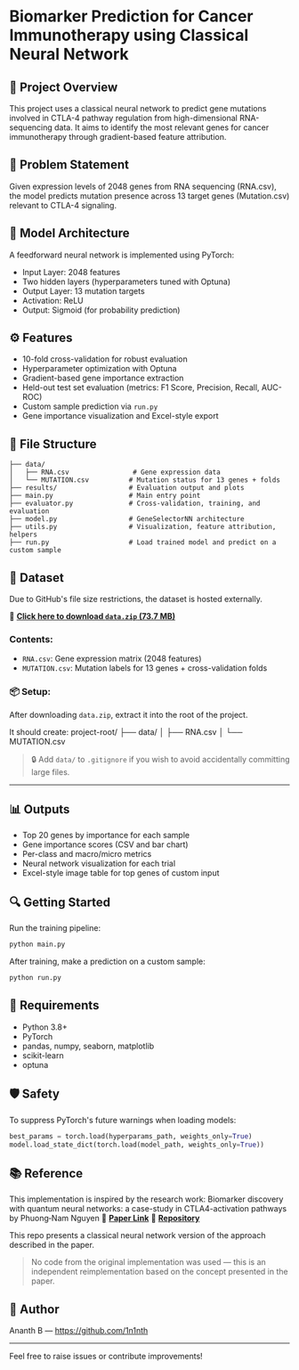 # Biomarker Prediction for Cancer Immunotherapy using Classical Neural Network

## 🔬 Project Overview
This project uses a classical neural network to predict gene mutations involved in CTLA-4 pathway regulation from high-dimensional RNA-sequencing data. It aims to identify the most relevant genes for cancer immunotherapy through gradient-based feature attribution.

## 🧬 Problem Statement
Given expression levels of 2048 genes from RNA sequencing (RNA.csv), the model predicts mutation presence across 13 target genes (Mutation.csv) relevant to CTLA-4 signaling.

## 🧠 Model Architecture
A feedforward neural network is implemented using PyTorch:
- Input Layer: 2048 features
- Two hidden layers (hyperparameters tuned with Optuna)
- Output Layer: 13 mutation targets
- Activation: ReLU
- Output: Sigmoid (for probability prediction)

## ⚙️ Features
- 10-fold cross-validation for robust evaluation
- Hyperparameter optimization with Optuna
- Gradient-based gene importance extraction
- Held-out test set evaluation (metrics: F1 Score, Precision, Recall, AUC-ROC)
- Custom sample prediction via `run.py`
- Gene importance visualization and Excel-style export

## 📁 File Structure
```
├── data/
│   ├── RNA.csv                # Gene expression data
│   └── MUTATION.csv          # Mutation status for 13 genes + folds
├── results/                  # Evaluation output and plots
├── main.py                   # Main entry point
├── evaluator.py              # Cross-validation, training, and evaluation
├── model.py                  # GeneSelectorNN architecture
├── utils.py                  # Visualization, feature attribution, helpers
├── run.py                    # Load trained model and predict on a custom sample
```
## 📂 Dataset

Due to GitHub's file size restrictions, the dataset is hosted externally.

🔗 **[Click here to download `data.zip` (73.7 MB)](https://drive.google.com/uc?id=1h5qnC2BKpLfNmezEiG_nhr6ckvtmOlgO&export=download)**

### Contents:
- `RNA.csv`: Gene expression matrix (2048 features)
- `MUTATION.csv`: Mutation labels for 13 genes + cross-validation folds

### 📦 Setup:
After downloading `data.zip`, extract it into the root of the project.

It should create:
project-root/
├── data/
│   ├── RNA.csv
│   └── MUTATION.csv

> 🔒 Add `data/` to `.gitignore` if you wish to avoid accidentally committing large files.

---

## 📊 Outputs
- Top 20 genes by importance for each sample
- Gene importance scores (CSV and bar chart)
- Per-class and macro/micro metrics
- Neural network visualization for each trial
- Excel-style image table for top genes of custom input

## 🔍 Getting Started
Run the training pipeline:
```bash
python main.py
```
After training, make a prediction on a custom sample:
```bash
python run.py
```

## 🧪 Requirements
- Python 3.8+
- PyTorch
- pandas, numpy, seaborn, matplotlib
- scikit-learn
- optuna

## 🛡️ Safety
To suppress PyTorch's future warnings when loading models:
```python
best_params = torch.load(hyperparams_path, weights_only=True)
model.load_state_dict(torch.load(model_path, weights_only=True))
```

## 📚 Reference
This implementation is inspired by the research work:
Biomarker discovery with quantum neural networks: a case-study in CTLA4-activation pathways by Phuong‑Nam Nguyen
🔗 **[Paper Link](https://bmcbioinformatics.biomedcentral.com/articles/10.1186/s12859-024-05755-0)**
🔗 **[Repository](https://github.com/namnguyen0510/Biomarker-Discovery-with-Quantum-Neural-Networks)**

This repo presents a classical neural network version of the approach described in the paper.

> No code from the original implementation was used — this is an independent reimplementation based on the concept presented in the paper.

## 👤 Author
Ananth B — https://github.com/1n1nth

---
Feel free to raise issues or contribute improvements!

